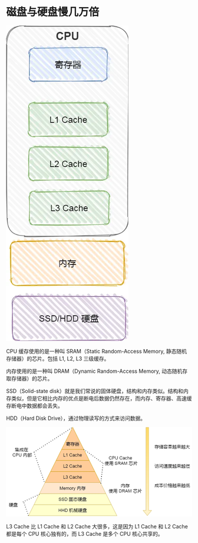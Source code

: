 ﻿# 磁盘与硬盘慢几万倍

![计算机存储器](./images/2023-03-09-21-53-00.png)

CPU 缓存使用的是一种叫 SRAM（Static Random-Access Memory, 静态随机存储器）的芯片。包括 L1, L2, L3 三级缓存。

内存使用的是一种叫 DRAM（Dynamic Random-Access Memory, 动态随机存取存储器）的芯片。

SSD（Solid-state disk）就是我们常说的固体硬盘，结构和内存类似。结构和内存类似，但是它相比内存的优点是断电后数据仍然存在，而内存、寄存器、高速缓存断电中数据都会丢失。

HDD（Hard Disk Drive），通过物理读写的方式来访问数据。

![内存结构](./images/2023-03-09-22-01-24.png)

L3 Cache 比 L1 Cache 和 L2 Cache 大很多，这是因为 L1 Cache 和 L2 Cache 都是每个 CPU 核心独有的，而 L3 Cache 是多个 CPU 核心共享的。
